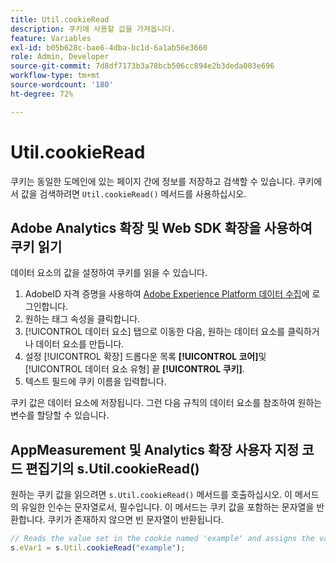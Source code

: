 ```yaml
---
title: Util.cookieRead
description: 쿠키에 사용할 값을 가져옵니다.
feature: Variables
exl-id: b05b628c-bae6-4dba-bc1d-6a1ab56e3660
role: Admin, Developer
source-git-commit: 7d8df7173b3a78bcb506cc894e2b3deda003e696
workflow-type: tm+mt
source-wordcount: '180'
ht-degree: 72%

---
```


# Util.cookieRead

쿠키는 동일한 도메인에 있는 페이지 간에 정보를 저장하고 검색할 수 있습니다. 쿠키에서 값을 검색하려면 `Util.cookieRead()` 메서드를 사용하십시오.

## Adobe Analytics 확장 및 Web SDK 확장을 사용하여 쿠키 읽기

데이터 요소의 값을 설정하여 쿠키를 읽을 수 있습니다.

1. AdobeID 자격 증명을 사용하여 [Adobe Experience Platform 데이터 수집](https://experience.adobe.com/data-collection)에 로그인합니다.
2. 원하는 태그 속성을 클릭합니다.
3. [!UICONTROL 데이터 요소] 탭으로 이동한 다음, 원하는 데이터 요소를 클릭하거나 데이터 요소를 만듭니다.
4. 설정 [!UICONTROL 확장] 드롭다운 목록 **[!UICONTROL 코어]**&#x200B;및 [!UICONTROL 데이터 요소 유형] 끝 **[!UICONTROL 쿠키]**.
5. 텍스트 필드에 쿠키 이름을 입력합니다.

쿠키 값은 데이터 요소에 저장됩니다. 그런 다음 규칙의 데이터 요소를 참조하여 원하는 변수를 할당할 수 있습니다.

## AppMeasurement 및 Analytics 확장 사용자 지정 코드 편집기의 s.Util.cookieRead()

원하는 쿠키 값을 읽으려면 `s.Util.cookieRead()` 메서드를 호출하십시오. 이 메서드의 유일한 인수는 문자열로서, 필수입니다. 이 메서드는 쿠키 값을 포함하는 문자열을 반환합니다. 쿠키가 존재하지 않으면 빈 문자열이 반환됩니다.

```js
// Reads the value set in the cookie named 'example' and assigns the value to eVar1
s.eVar1 = s.Util.cookieRead("example");
```
